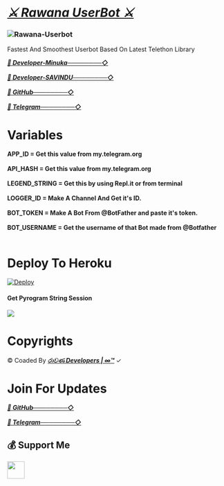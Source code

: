 # ***[⚔️ Rawana UserBot ⚔️](https://github.com/Rawana-Developers/Rawana-User-Bot/)***
### ![Rawana-Userbot](https://te.legra.ph/file/00f7f36f128e9366ec578.jpg)

Fastest And Smoothest Userbot Based On Latest Telethon Library  
 
 ***[🌴 Developer-Minuka────────◇](https://t.me/Minukakevin)***<br></br>
 ***[🌴 Developer-SAVINDU────────◇](https://github.com/SAVINDU-DESHAN
                                                       )***<br></br>
                                                    ***[🌴 GitHub────────◇](https://github.com/Rawana-Developers/)***  <br></br>
                                                    ***[🌴 Telegram────────◇](https://t.me/Rawana_Developers)*** 


# Variables
**APP_ID = Get this value from my.telegram.org <br></br>
API_HASH = Get this value from my.telegram.org <br></br>
LEGEND_STRING = Get this by using Repl.it or from terminal <br></br>
LOGGER_ID = Make A Channel And Get it's ID. <br></br>
BOT_TOKEN = Make A Bot From @BotFather and paste it's token. <br></br>
BOT_USERNAME = Get the username of that Bot made from @Botfather** <br></br>

# Deploy To Heroku
[![Deploy](https://www.herokucdn.com/deploy/button.svg)](https://dashboard.heroku.com/new?template=https://github.com/Rawana-Developers/Rawana-User-Bot)

#### Get Pyrogram String Session
<a href="https://replit.com/@RawanaDeveloper/Rawana-User-Bot?v=1"><img src="https://img.shields.io/badge/Run-Repl.it-white?style=for-the-badge&logo=repl.it"></a>


# Copyrights
© Coaded By  ***[රාවණ Developers | ∞™](https://t.me/Rawana_Developers)*** ✓

# Join For Updates
***[🌴 GitHub────────◇](https://github.com/Rawana-Developers/)***  <br></br>
                                                    ***[🌴 Telegram────────◇](https://t.me/Rawana_Developers)*** 
                                                    
## 💰 Support Me
<a href="https://ko-fi.com/savindu_deshan" target="_blank"><img height="40" src="https://az743702.vo.msecnd.net/cdn/kofi3.png"/></a>                                                    
